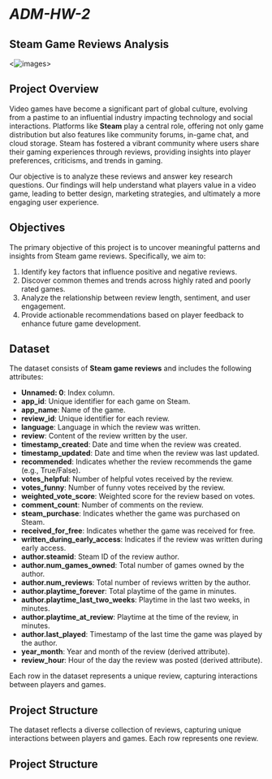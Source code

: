 # *ADM-HW-2*

## Steam Game Reviews Analysis

<![images](./steam1.jpg)>

## Project Overview

Video games have become a significant part of global culture, evolving from a pastime to an influential industry impacting technology and social interactions. Platforms like **Steam** play a central role, offering not only game distribution but also features like community forums, in-game chat, and cloud storage. Steam has fostered a vibrant community where users share their gaming experiences through reviews, providing insights into player preferences, criticisms, and trends in gaming.

Our objective is to analyze these reviews and answer key research questions. Our findings will help understand what players value in a video game, leading to better design, marketing strategies, and ultimately a more engaging user experience.

## Objectives

The primary objective of this project is to uncover meaningful patterns and insights from Steam game reviews. Specifically, we aim to:

1. Identify key factors that influence positive and negative reviews.
2. Discover common themes and trends across highly rated and poorly rated games.
3. Analyze the relationship between review length, sentiment, and user engagement.
4. Provide actionable recommendations based on player feedback to enhance future game development.

## Dataset

The dataset consists of **Steam game reviews** and includes the following attributes:

- **Unnamed: 0**: Index column.
- **app_id**: Unique identifier for each game on Steam.
- **app_name**: Name of the game.
- **review_id**: Unique identifier for each review.
- **language**: Language in which the review was written.
- **review**: Content of the review written by the user.
- **timestamp_created**: Date and time when the review was created.
- **timestamp_updated**: Date and time when the review was last updated.
- **recommended**: Indicates whether the review recommends the game (e.g., True/False).
- **votes_helpful**: Number of helpful votes received by the review.
- **votes_funny**: Number of funny votes received by the review.
- **weighted_vote_score**: Weighted score for the review based on votes.
- **comment_count**: Number of comments on the review.
- **steam_purchase**: Indicates whether the game was purchased on Steam.
- **received_for_free**: Indicates whether the game was received for free.
- **written_during_early_access**: Indicates if the review was written during early access.
- **author.steamid**: Steam ID of the review author.
- **author.num_games_owned**: Total number of games owned by the author.
- **author.num_reviews**: Total number of reviews written by the author.
- **author.playtime_forever**: Total playtime of the game in minutes.
- **author.playtime_last_two_weeks**: Playtime in the last two weeks, in minutes.
- **author.playtime_at_review**: Playtime at the time of the review, in minutes.
- **author.last_played**: Timestamp of the last time the game was played by the author.
- **year_month**: Year and month of the review (derived attribute).
- **review_hour**: Hour of the day the review was posted (derived attribute).

Each row in the dataset represents a unique review, capturing interactions between players and games.

## Project Structure


The dataset reflects a diverse collection of reviews, capturing unique interactions between players and games. Each row represents one review.

## Project Structure
